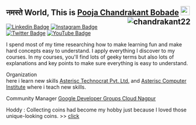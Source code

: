 <!--<img src="https://64.media.tumblr.com/005e37a86478a9c92da7d4d3d7464b40/2bd29f0062317531-b1/s400x600/c7edc142895bc810339223dfddf2aa57ced0c32b.gif" width="900"/>-->

## नमस्ते World, This is <a href="https://asterisc.in/chandrakant/" target="_blank">Pooja Chandrakant Bobade</a> <!--👋--><img src="https://media.giphy.com/media/hvRJCLFzcasrR4ia7z/giphy.gif" width="25"><img src="https://komarev.com/ghpvc/?username=chandrakant22&label=Profile%20views&color=0e75b6&style=flat" align="right" alt="chandrakant22" />

[![Linkedin Badge](https://img.shields.io/badge/-Pooja22-blue?style=flat&logo=Linkedin&logoColor=white&link=https://www.linkedin.com/in/pooja-sao-3590771a0/)](https://www.linkedin.com/in/chandrakant22/) [![Instagram Badge](https://img.shields.io/badge/-@pooja22-purple?style=flat&logo=instagram&logoColor=white&link=https://instagram.com/poojasao22/)](https://instagram.com/chandrakant22) [![Twitter Badge](https://img.shields.io/badge/-@chandrakant22-1ca0f1?style=flat-square&labelColor=1ca0f1&logo=twitter&logoColor=white&link=https://twitter.com/_chandrakant22)](https://twitter.com/_chandrakant22) [![YouTube Badge](https://img.shields.io/badge/-@CHANDRAKANT22-c4302b?style=flat-square&labelColor=c4302b&logo=youtube&logoColor=white&link=https://www.youtube.com/channel/UC3nPrwX-1PimRT7qafhkvrA)](https://www.youtube.com/channel/UC3nPrwX-1PimRT7qafhkvrA)
<!--[![Website Badge](https://img.shields.io/badge/-chandrakant.in-47CCCC?style=flat&logo=Google-Chrome&logoColor=white&link=https://asterisc.in/chandrakant/)](https://asterisc.in/chandrakant/)-->



I spend most of my time researching how to make learning fun and make hard concepts easy to understand. I apply everything I discover to my courses. In my courses, you'll find lots of geeky terms but also lots of explanations and key points to make sure everything is easy to understand.

Organization<br/>
here i learn new skills 
<a href="http://www.technocrat.asterisc.in/">Asterisc Technocrat Pvt. Ltd.</a> and 
<a href="https://asterisc.in/">Asterisc Computer Institute</a> where i teach new skills.

Community Manager <a href="https://gdgcnagpur.tech/team">Google Developer Groups Cloud Nagpur</a>

Hoddy :
Collecting coins had become my hobby just because I loved those unique-looking coins.  >> <a href='https://instagram.com/coincollectionbook' >click</a>

<!--<table>
<tr>
 <th>
 <h3>Courses 2023</h3>
 </th>
<th>
<h3>New Repository</h3>
</th>
</tr>

<tr>

 <td width="50%">
 <ul>
<li><a href="https://youtube.com/playlist?list=PLuzT-U16VgbthU06HkjXkcSK3_3GTfHtC">Python 3 MASTERCLASS WITH PROJECT</a></br></li>
<li><a href="https://youtu.be/D-z2KLrKTME">C PROGRAMMING WITH PROJECT MASTERCLASS</a></br></li>
<li><a href="https://youtube.com/playlist?list=PLuzT-U16VgbtzHYXHZJphKwPlRf4M12lV">JAVA PROGRAMMING WITH PROJECT MASTERCLASS</a></br></li>
<li><a href="https://youtube.com/playlist?list=PLuzT-U16VgbtgfzWUc9lD7uKw3Kfg4udW">Error and Solutions</a></br></li>
 </td>
 
 <td width="50%">
 <li><a href="https://github.com/chandrakant22/Hospital-OPD-Real-time-Dataset-EDA-and-Data-Visualisation">Hospital OPD Real-time Dataset EDA and Data Visualisation
</a></br></li>
<li><a href="https://github.com/chandrakant22/NetFlix-Movies-and-TV-shows-EDA-and-Data-Visualisation/">NetFlix Movies & TV shows EDA and Data Visualisation
</a></br></li>
<li><a href="https://github.com/chandrakant22/NetFlix-Exploratory-Data-Analysis-and-Data-Visualisation">NetFlix Exploratory Data Analysis and Data Visualisation
</a></br></li>
 </td>
 
</tr>
</table>
 
 
 
 

<h3>Courses 2022</h3>
<a href="https://youtube.com/playlist?list=PLuzT-U16VgbthU06HkjXkcSK3_3GTfHtC">Python 3 PROGRAMMING WITH PROJECT MASTERCLASS</a></br>
<a href="https://youtu.be/D-z2KLrKTME">C PROGRAMMING WITH PROJECT MASTERCLASS</a></br>
<a href="https://youtube.com/playlist?list=PLuzT-U16VgbtzHYXHZJphKwPlRf4M12lV">JAVA PROGRAMMING WITH PROJECT MASTERCLASS</a></br>
<a href="https://youtube.com/playlist?list=PLuzT-U16VgbtgfzWUc9lD7uKw3Kfg4udW">Error and Solutions</a></br></br>


<h3>What my students say about my course?</h3>
<a href="https://youtube.com/playlist?list=PLuzT-U16Vgbta9Fi_DuwS-jpyjEXyAk4p">Video Review</a> &nbsp;| &nbsp;
<a href="https://g.page/asterisc-computer?share">Google Review</a> &nbsp;|&nbsp;
<a href="https://asterisc.in/testimonials/">Website Review</a>

<h4>Keep Learning! & Keep Moving Forward <img src="mario.gif" height="40" width=""/></h4>
I'll be there for you in every step of your learning!

<br/><br/>

Check out Tutorials listed below:
### Hibernate:
- Day 1, check out **[Java Core / Hibernate](https://github.com/chandrakant22/Hibernate-Day-1)**
- Day 2, check out **[Adv Java / Hibernate](https://github.com/chandrakant22/Hibernate-Day-2)**
- Day 3, check out **[Maven / Hibernate](https://github.com/chandrakant22/Hibernate-Day-3)**

### Spring Boot:
- Day 1, check out **[Spring Boot / Requestmapping](https://github.com/chandrakant22/Spring-hibernate-jpa-lombok)**
- Day 2, check out **[Adv Java / Hibernate](https://github.com/chandrakant22/Hibernate-Day-2)**
- Day 3, check out **[Spring Boot/ Hibernate / JPA / Lombok](https://github.com/chandrakant22/Spring-hibernate-jpa-lombok)**
- Day 4, check out **[Spring Boot/ Spring Security / JPA / Lombok](https://github.com/chandrakant22/Spring-Security-Day1)**


<!--<details open>
    <summary>&#128240 <b>Latest Blogs Posts</b></summary><br/>

 
 //BLOG-POST-LIST:START 
<p align="left">
  <a href="https://www.lambdatest.com/blog/css-grid-scheduler/" title="How to build Schedular Interface with CSS Grid"><img src="https://www.lambdatest.com/blog/wp-content/uploads/2022/10/image14-25.png" alt="How to build Schedular Interface with CSS Grid" width="300px" align="left" /></a>

  <a href="https://www.lambdatest.com/blog/css-grid-scheduler/" title="How to build Schedular Interface with CSS Grid"><strong>How to build Schedular Interface with CSS Grid</strong></a>

  <div><strong>12 Oct 2022</strong></div>

  <br/>Before begining this blog on building a CSS grid scheduler, let’s understand the significance of a CSS grid. During the past few years, the Internet has witnessed a rapid shift in how content...
</p> <br/> <br/>
//BLOG-POST-LIST:END -->
<!--</details>-->
 <!--## 🔥 Visitor Count 
 ![Visitor Count](https://profile-counter.glitch.me/{chandrakant22}/count.svg)-->

